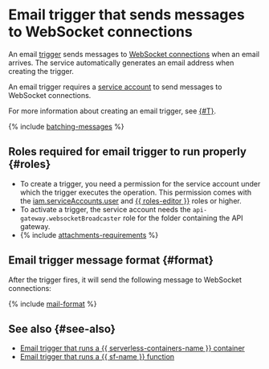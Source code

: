 # Email trigger that sends messages to WebSocket connections

An email [trigger](../trigger/) sends messages to [WebSocket connections](../extensions/websocket.md) when an email arrives. The service automatically generates an email address when creating the trigger.

An email trigger requires a [service account](../../../iam/concepts/users/service-accounts.md) to send messages to WebSocket connections.

For more information about creating an email trigger, see [{#T}](../../operations/trigger/mail-trigger-create.md).

{% include [batching-messages](../../../_includes/api-gateway/batching-messages.md) %}

## Roles required for email trigger to run properly {#roles}

* To create a trigger, you need a permission for the service account under which the trigger executes the operation. This permission comes with the [iam.serviceAccounts.user](../../../iam/concepts/access-control/roles.md#sa-user) and [{{ roles-editor }}](../../../iam/concepts/access-control/roles.md#editor) roles or higher.
* To activate a trigger, the service account needs the `api-gateway.websocketBroadcaster` role for the folder containing the API gateway.
* {% include [attachments-requirements](../../../_includes/functions/attachments-requirements.md) %}

## Email trigger message format {#format}

After the trigger fires, it will send the following message to WebSocket connections:

{% include [mail-format](../../../_includes/functions/mail-format.md) %}

## See also {#see-also}

* [Email trigger that runs a {{ serverless-containers-name }} container](../../../serverless-containers/concepts/trigger/mail-trigger.md)
* [Email trigger that runs a {{ sf-name }} function](../../../functions/concepts/trigger/mail-trigger.md)
